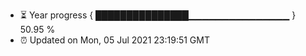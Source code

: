 - ⏳ Year progress { ███████████████▁▁▁▁▁▁▁▁▁▁▁▁▁▁▁ } 50.95 %
- ⏰ Updated on Mon, 05 Jul 2021 23:19:51 GMT

